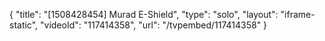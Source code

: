 {
    "title": "[1508428454] Murad E-Shield",
    "type": "solo",
    "layout": "iframe-static",
    "videoId": "117414358",
    "url": "\/tvpembed\/117414358"
}